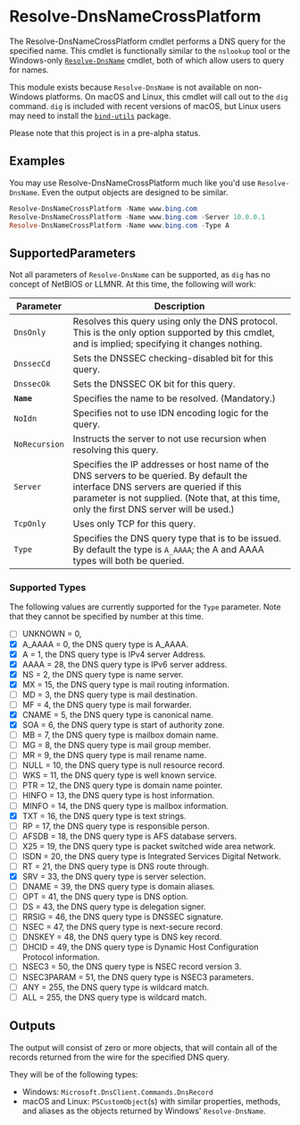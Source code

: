 # Resolve-DnsNameCrossPlatform
The Resolve-DnsNameCrossPlatform cmdlet performs a DNS query for the specified name.  This cmdlet is functionally similar to the `nslookup` tool or the Windows-only [`Resolve-DnsName`](https://docs.microsoft.com/en-us/powershell/module/dnsclient/resolve-dnsname) cmdlet, both of which allow users to query for names.

This module exists because `Resolve-DnsName` is not available on non-Windows platforms.  On macOS and Linux, this cmdlet will call out to the `dig` command.  `dig` is included with recent versions of macOS, but Linux users may need to install the [`bind-utils`](https://github.com/tigeli/bind-utils) package.

Please note that this project is in a pre-alpha status.

## Examples
You may use Resolve-DnsNameCrossPlatform much like you'd use `Resolve-DnsName`.  Even the output objects are designed to be similar.
```powershell
Resolve-DnsNameCrossPlatform -Name www.bing.com
Resolve-DnsNameCrossPlatform -Name www.bing.com -Server 10.0.0.1
Resolve-DnsNameCrossPlatform -Name www.bing.com -Type A
```

## SupportedParameters
Not all parameters of `Resolve-DnsName` can be supported, as `dig` has no concept of NetBIOS or LLMNR.  At this time, the following will work:

Parameter     | Description
------------- | ---------------------
`DnsOnly`     | Resolves this query using only the DNS protocol.  This is the only option supported by this cmdlet, and is implied; specifying it changes nothing.
`DnssecCd`    | Sets the DNSSEC checking-disabled bit for this query.
`DnssecOk`    | Sets the DNSSEC OK bit for this query.
**`Name`**    | Specifies the name to be resolved. (Mandatory.)
`NoIdn`       | Specifies not to use IDN encoding logic for the query.
`NoRecursion` | Instructs the server to not use recursion when resolving this query.
`Server`      | Specifies the IP addresses or host name of the DNS servers to be queried.  By default the interface DNS servers are queried if this parameter is not supplied.  (Note that, at this time, only the first DNS server will be used.)
`TcpOnly`     | Uses only TCP for this query.
`Type`        | Specifies the DNS query type that is to be issued. By default the type is `A_AAAA`; the A and AAAA types will both be queried.

### Supported Types
The following values are currently supported for the `Type` parameter.  Note that they cannot be specified by number at this time.
- [ ] UNKNOWN = 0,
- [X] A_AAAA = 0, the DNS query type is A_AAAA.
- [X] A = 1, the DNS query type is IPv4 server Address.
- [X] AAAA = 28, the DNS query type is IPv6 server address.
- [X] NS = 2, the DNS query type is name server.
- [X] MX = 15, the DNS query type is mail routing information.
- [ ] MD = 3, the DNS query type is mail destination.
- [ ] MF = 4, the DNS query type is mail forwarder.
- [X] CNAME = 5, the DNS query type is canonical name.
- [X] SOA = 6, the DNS query type is start of authority zone.
- [ ] MB = 7, the DNS query type is mailbox domain name.
- [ ] MG = 8, the DNS query type is mail group member.
- [ ] MR = 9, the DNS query type is mail rename name.
- [ ] NULL = 10, the DNS query type is null resource record.
- [ ] WKS = 11, the DNS query type is well known service.
- [ ] PTR = 12, the DNS query type is domain name pointer.
- [ ] HINFO = 13, the DNS query type is host information.
- [ ] MINFO = 14, the DNS query type is mailbox information.
- [X] TXT = 16, the DNS query type is text strings.
- [ ] RP = 17, the DNS query type is responsible person.
- [ ] AFSDB = 18, the DNS query type is AFS database servers.
- [ ] X25 = 19, the DNS query type is packet switched wide area network.
- [ ] ISDN = 20, the DNS query type is Integrated Services Digital Network.
- [ ] RT = 21, the DNS query type is DNS route through.
- [X] SRV = 33, the DNS query type is server selection.
- [ ] DNAME = 39, the DNS query type is domain aliases.
- [ ] OPT = 41, the DNS query type is DNS option.
- [ ] DS = 43, the DNS query type is delegation signer.
- [ ] RRSIG = 46, the DNS query type is DNSSEC signature.
- [ ] NSEC = 47, the DNS query type is next-secure record.
- [ ] DNSKEY = 48, the DNS query type is DNS key record.
- [ ] DHCID = 49, the DNS query type is Dynamic Host Configuration Protocol information.
- [ ] NSEC3 = 50, the DNS query type is NSEC record version 3.
- [ ] NSEC3PARAM = 51, the DNS query type is NSEC3 parameters.
- [ ] ANY = 255, the DNS query type is wildcard match.
- [ ] ALL = 255, the DNS query type is wildcard match.

## Outputs
The output will consist of zero or more objects, that will contain all of the records returned from the wire for the specified DNS query.

They will be of the following types:
- Windows: `Microsoft.DnsClient.Commands.DnsRecord`
- macOS and Linux: `PSCustomObject`(s) with similar properties, methods, and aliases as the objects returned by Windows' `Resolve-DnsName`.  
